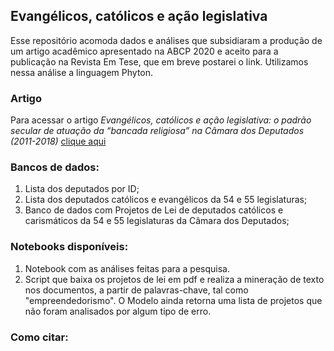 ## **Evangélicos, católicos e ação legislativa**

Esse repositório acomoda dados e análises que subsidiaram a produção de um artigo acadêmico apresentado na ABCP 2020 e aceito para a publicação na Revista Em Tese, que em breve postarei o link. Utilizamos nessa análise a linguagem Phyton.

### Artigo 

Para acessar o artigo *Evangélicos, católicos e ação legislativa: o padrão secular de atuação da “bancada religiosa” na Câmara dos Deputados (2011-2018)* [clique aqui](https://www.researchgate.net/publication/344889153_Evangelicos_catolicos_e_acao_legislativa_a_atuacao_secular_da_bancada_religiosa_na_Camara_dos_Deputados_2011-2018)

### Bancos de dados:

1. Lista dos deputados por ID;
2. Lista dos deputados católicos e evangélicos da 54 e 55 legislaturas;
3. Banco de dados com Projetos de Lei de deputados católicos e carismáticos da 54 e 55 legislaturas da Câmara dos Deputados;

### Notebooks disponíveis:

1. Notebook com as análises feitas para a pesquisa.
2. Script que baixa os projetos de lei em pdf e realiza a mineração de texto nos documentos, a partir de palavras-chave, tal como "empreendedorismo". O Modelo ainda retorna uma lista de projetos que não foram analisados por algum tipo de erro.

### Como citar:

